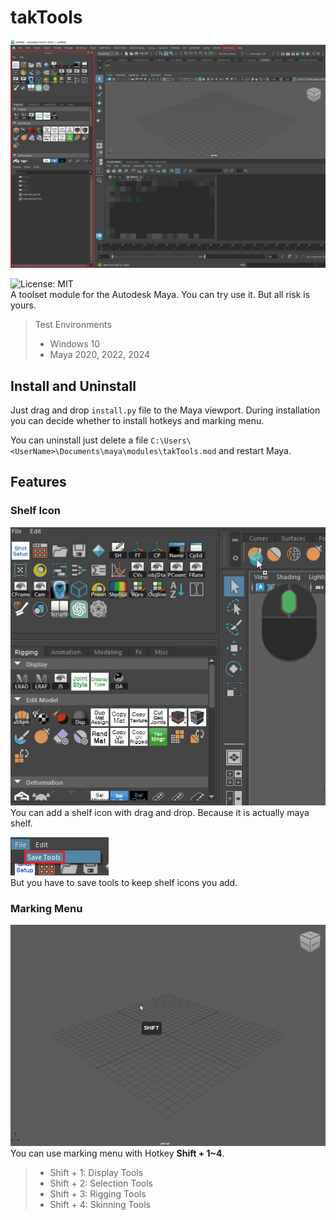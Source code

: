 # takTools
![takTools](./images/takTools.png)

![License: MIT](https://img.shields.io/badge/license-MIT-green.svg)\
A toolset module for the Autodesk Maya.
You can try use it. But all risk is yours.

> Test Environments
> * Windows 10
> * Maya 2020, 2022, 2024

## Install and Uninstall
Just drag and drop `install.py` file to the Maya viewport. During installation you can decide whether to install hotkeys and marking menu.

You can uninstall just delete a file `C:\Users\<UserName>\Documents\maya\modules\takTools.mod` and restart Maya.

## Features
### Shelf Icon
![addingShelfIcon](./images/takTools_addingShelfIcon.gif)\
You can add a shelf icon with drag and drop. Because it is actually maya shelf.

![takToolsSave](./images/takTools_save.png)\
But you have to save tools to keep shelf icons you add.

### Marking Menu
![takToolsMarkingMenu](./images/takTools_markingMenu.gif)\
You can use marking menu with Hotkey **Shift + 1~4**.
> - Shift + 1: Display Tools
> - Shift + 2: Selection Tools
> - Shift + 3: Rigging Tools
> - Shift + 4: Skinning Tools
